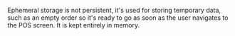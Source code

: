 Ephemeral storage is not persistent, it's used for storing temporary data, such as an empty order so it's ready to go as soon as the user navigates to the POS screen. It is kept entirely in memory.